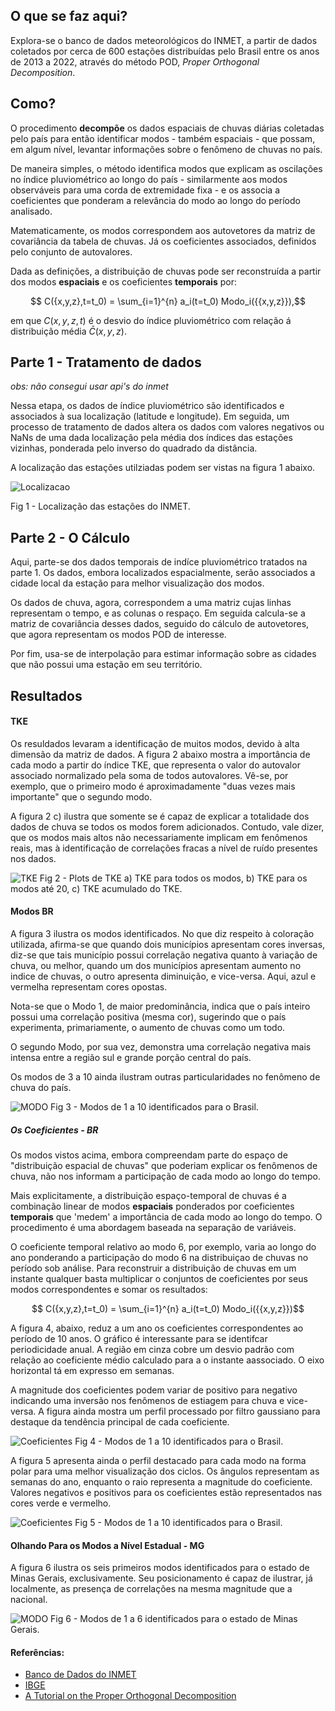 ## O que se faz aqui?
Explora-se o banco de dados meteorológicos do INMET, a partir de dados coletados por cerca de 600 estações distribuídas pelo Brasil entre os anos de 2013 a 2022, através do método POD, *Proper Orthogonal Decomposition*.

## Como?
O procedimento **decompõe** os dados espaciais de chuvas diárias coletadas pelo país para então identificar modos - também espaciais - que possam, em algum nível, levantar informações sobre o fenômeno de chuvas no país.

De maneira simples, o método identifica modos que explicam as oscilações no índice pluviométrico ao longo do país - similarmente aos modos observáveis para uma corda de extremidade fixa - e os associa a coeficientes que ponderam a relevância do modo ao longo do período analisado. 

Matematicamente, os modos correspondem aos autovetores da matriz de covariância da tabela de chuvas. Já os coeficientes associados, definidos pelo conjunto de autovalores.  

Dada as definições, a distribuição de chuvas pode ser reconstruída a partir dos modos **espaciais** e os coeficientes **temporais** por:

$$ C({x,y,z},t=t_0) = \sum_{i=1}^{n} a_i(t=t_0) Modo_i({{x,y,z}}),$$

em que $C({x,y,z},t)$ é o desvio do índice pluviométrico com relação á distribuição média $\bar{C}({x,y,z})$. 

## Parte 1 - Tratamento de dados
*obs: não consegui usar api's do inmet*

Nessa etapa, os dados de índice pluviométrico são identificados e associados à sua localização (latitude e longitude). Em seguida, um processo de tratamento de dados altera os dados com valores negativos ou NaNs de uma dada localização pela média dos índices das estações vizinhas, ponderada pelo inverso do quadrado da distância.    

A localização das estações utilziadas podem ser vistas na figura 1 abaixo.

![Localizacao](./images/Esp_Dist.png) 

Fig 1 - Localização das estações do INMET.


## Parte 2 - O Cálculo
Aqui, parte-se dos dados temporais de indíce pluviométrico tratados na parte 1. Os dados, embora localizados espacialmente, serão associados a cidade local da estação para melhor visualização dos modos. 

Os dados de chuva, agora, correspondem a uma matriz cujas linhas representam o tempo, e as colunas o respaço. Em seguida calcula-se a matriz de covariância desses dados, seguido do cálculo de autovetores, que agora representam os modos POD de interesse.   

Por fim, usa-se de interpolação para estimar informação sobre as cidades que não possui uma estação em seu território. 
## Resultados

#### TKE
Os resuldados levaram a identificação de muitos modos, devido à alta dimensão da matriz de dados. A figura 2 abaixo mostra a importância de cada modo a partir do índice TKE, que representa o valor do autovalor associado normalizado pela soma de todos autovalores. Vê-se, por exemplo, que o primeiro modo é aproximadamente "duas vezes mais importante" que o segundo modo. 

A figura 2 c) ilustra que somente se é capaz de explicar a totalidade dos dados de chuva se todos os modos forem adicionados. Contudo, vale dizer, que os modos mais altos não necessariamente implicam em fenômenos reais, mas à identificação de correlações fracas a nível de ruído presentes nos dados. 


![TKE](./images/TKE.png)
Fig 2 - Plots de TKE a) TKE para todos os modos, b) TKE para os modos até 20, c) TKE acumulado do TKE.

#### Modos BR

A figura 3 ilustra os modos identificados. No que diz respeito à coloração utilizada, afirma-se que quando dois municípios apresentam cores inversas, diz-se que tais município possui correlação negativa quanto à variação de chuva, ou melhor, quando um dos municípios apresentam aumento no indice de chuvas, o outro apresenta diminuição, e vice-versa. Aqui, azul e vermelha representam cores opostas.

Nota-se que o Modo 1, de maior predominância, indica que o país inteiro possui uma correlação positiva (mesma cor), sugerindo que o país experimenta, primariamente, o aumento de chuvas como um todo. 

O segundo Modo, por sua vez, demonstra uma correlação negativa mais intensa entre a região sul e grande porção central do país. 

Os modos de 3 a 10 ainda ilustram outras particularidades no fenômeno de chuva do país.

![MODO](./images/Modos.png)
Fig 3 - Modos de 1 a 10 identificados para o Brasil.

##### Os Coeficientes - BR
Os modos vistos acima, embora compreendam parte do espaço de "distribuição espacial de chuvas" que poderiam explicar os fenômenos de chuva, não nos informam a participação de cada modo ao longo do tempo.

Mais explicitamente, a distribuição espaço-temporal de chuvas é a combinação linear de modos **espaciais** ponderados por coeficientes **temporais** que 'medem' a importância de cada modo ao longo do tempo. O procedimento é uma abordagem baseada na separação de variáveis. 

O coeficiente temporal relativo ao modo 6, por exemplo, varia ao longo do ano ponderando a participação do modo 6 na distribuiçao de chuvas no período sob análise. Para reconstruir a distribuição de chuvas em um instante qualquer basta multiplicar o conjuntos de coeficientes por seus modos correspondentes e somar os resultados:

$$ C({x,y,z},t=t_0) = \sum_{i=1}^{n} a_i(t=t_0) Modo_i({{x,y,z}})$$


A figura 4, abaixo, reduz a um ano os coeficientes correspondentes ao período de 10 anos. O gráfico é interessante para se identifcar periodicidade anual. A região em cinza cobre um desvio padrão com relação ao coeficiente médio calculado para a o instante aassociado. O eixo horizontal tá em expresso em semanas.

A magnitude dos coeficientes podem variar de positivo para negativo indicando uma inversão nos fenômenos de estiagem para chuva e vice-versa. A figura ainda mostra um perfil processado por filtro gaussiano para destaque da tendência principal de cada coeficiente. 

![Coeficientes](./images/A_t.png)
Fig 4 - Modos de 1 a 10 identificados para o Brasil.

A figura 5 apresenta ainda o perfil destacado para cada modo na forma polar para uma melhor visualização dos ciclos. Os ângulos representam as semanas do ano, enquanto o raio representa a magnitude do coeficiente. Valores negativos e positivos para os coeficientes estão representados nas cores verde e vermelho.  

![Coeficientes](./images/Polar.png)
Fig 5 - Modos de 1 a 10 identificados para o Brasil.

#### Olhando Para os Modos a Nível Estadual -  MG

A figura 6 ilustra os seis primeiros modos identificados para o estado de Minas Gerais, exclusivamente. Seu posicionamento é capaz de ilustrar, já localmente, as presença de correlações na mesma magnitude que a nacional. 

![MODO](./images/Modos_MG.png)
Fig 6 - Modos de 1 a 6 identificados para o estado de Minas Gerais.

#### Referências:
- [Banco de Dados do INMET](https://portal.inmet.gov.br/dadoshistoricos)
- [IBGE](https://www.ibge.gov.br/geociencias/organizacao-do-territorio/malhas-territoriais/15774-malhas.html)
- [A Tutorial on the Proper Orthogonal Decomposition](https://arc.aiaa.org/doi/10.2514/6.2019-3333)
